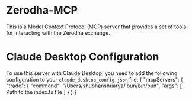 # Zerodha-MCP

This is a Model Context Protocol (MCP) server that provides a set of tools for interacting with the Zerodha exchange.


Claude Desktop Configuration
=============================

To use this server with Claude Desktop, you need to add the following configuration to your `claude_desktop_config.json` file:
{
    "mcpServers": {
        "trade": {
            "command": "/Users/shubhanshuarya/.bun/bin/bun",
            "args": [
                Path to the index.ts file
            ]
        }
    }
}
